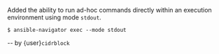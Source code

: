 Added the ability to run ad-hoc commands directly within an execution
environment using mode `stdout`.

```{shell}
$ ansible-navigator exec --mode stdout
```

-- by {user}`cidrblock`
